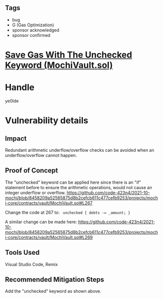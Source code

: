 ## Tags

- bug
- G (Gas Optimization)
- sponsor acknowledged
- sponsor confirmed

# [Save Gas With The Unchecked Keyword (MochiVault.sol)](https://github.com/code-423n4/2021-10-mochi-findings/issues/82) 

# Handle

ye0lde


# Vulnerability details

## Impact

Redundant arithmetic underflow/overflow checks can be avoided when an underflow/overflow cannot happen.

## Proof of Concept

The "unchecked" keyword can be applied here since there is an "if" statement before to ensure the arithmetic operations, would not cause an integer underflow or overflow.
https://github.com/code-423n4/2021-10-mochi/blob/8458209a52565875d8b2cefcb611c477cefb9253/projects/mochi-core/contracts/vault/MochiVault.sol#L267

Change the code at 267 to:
<code>
unchecked {
   debts -= _amount;
}
</code>

A similar change can be made here:
https://github.com/code-423n4/2021-10-mochi/blob/8458209a52565875d8b2cefcb611c477cefb9253/projects/mochi-core/contracts/vault/MochiVault.sol#L269

## Tools Used
Visual Studio Code, Remix

## Recommended Mitigation Steps
Add the "unchecked" keyword as shown above.

